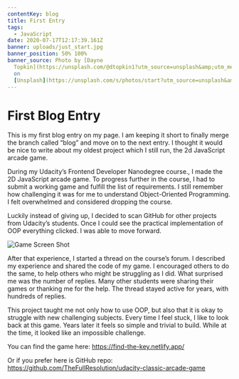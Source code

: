 ```yaml
---
contentKey: blog
title: First Entry
tags:
  - JavaScript
date: 2020-07-17T12:17:39.161Z
banner: uploads/just_start.jpg
banner_position: 50% 100%
banner_source: Photo by [Dayne
  Topkin](https://unsplash.com/@dtopkin1?utm_source=unsplash&amp;utm_medium=referral&amp;utm_content=creditCopyText)
  on
  [Unsplash](https://unsplash.com/s/photos/start?utm_source=unsplash&amp;utm_medium=referral&amp;utm_content=creditCopyText)
---
```

# First Blog Entry

This is my first blog entry on my page. I am keeping it short to finally merge the branch called “blog” and move on to the next entry. I thought it would be nice to write about my oldest project which I still run, the 2d JavaScript arcade game.

During my Udacity’s Frontend Developer Nanodegree course., I made the 2D JavaScript arcade game. To progress further in the course, I had to submit a working game and fulfill the list of requirements.  I still remember how challenging it was for me to understand Object-Oriented Programming. I felt overwhelmed and considered dropping the course. 

Luckily instead of giving up, I decided to scan GitHub for other projects from Udacity’s students. Once I could see the practical implementation of OOP everything clicked. I was able to move forward. 

![Game Screen Shot](uploads/findthekey.png "Find The Key Game Screen Shot")

After that experience, I started a thread on the course’s forum. I described my experience and shared the code of my game. I encouraged others to do the same, to help others who might be struggling as I did. What surprised me was the number of replies. Many other students were sharing their games or thanking me for the help. The thread stayed active for years, with hundreds of replies. 

This project taught me not only how to use OOP, but also that it is okay to struggle with new challenging subjects. Every time I feel stuck, I like to look back at this game. Years later it feels so simple and trivial to build. While at the time, it looked like an impossible challenge. 

You can find the game here:  <https://find-the-key.netlify.app/>

Or if you prefer here is GitHub repo:  <https://github.com/TheFullResolution/udacity-classic-arcade-game>
